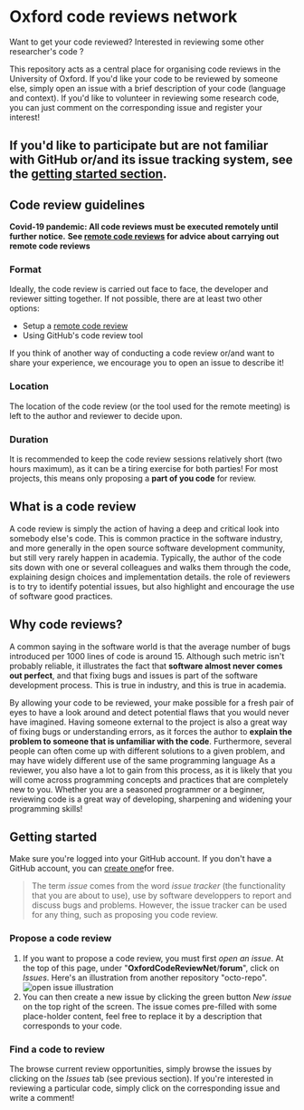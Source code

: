 # Oxford code reviews network
Want to get  your code reviewed?
Interested in reviewing some other researcher's code ?

This repository acts as a central place for organising code reviews in the University of Oxford.
If you'd like your code to be reviewed by someone else, simply open an issue with a brief description of your code (language and context).
If you'd like to volunteer in reviewing some research code, you can just comment on the corresponding issue and register your interest!

If you'd like to participate but are not familiar with GitHub or/and its issue tracking system, see the [getting started section](#gettingstarted).
- 
## Code review guidelines

**Covid-19 pandemic: All code reviews must be executed remotely until further notice.**
**See [remote code reviews](remote.md) for advice about carrying out remote code reviews**

### Format
Ideally, the code review is carried out face to face, the developer and reviewer sitting together.
If not possible, there are at least two other options:
- Setup a [remote code review]()
- Using GitHub's code review tool

If you think of another way of conducting a code review or/and want to share your experience, we encourage you to open an issue to describe it!

### Location
The location of the code review (or the tool used for the remote meeting) is left to the author and reviewer to decide upon.

### Duration
It is recommended to keep the code review sessions relatively short (two hours maximum), as it can be a tiring exercise for both parties!
For most projects, this means only proposing a **part of you code** for review.



## What is a code review
A code review is simply the action of having a deep and critical look into somebody else's code.
This is common practice in the software industry, and more generally in the open source software development community, but still very
rarely happen in academia.
Typically, the author of the code sits down with one or several colleagues and walks them through the code, explaining design choices and implementation details.
the role of reviewers is to try to identify potential issues, but also highlight and encourage the use of software good practices.

## Why code reviews?

A common saying in the software world is that the average number of bugs introduced per 1000 lines of code is around 15.
Although such metric isn't probably reliable, it illustrates the fact that **software almost never comes out perfect**, and that fixing bugs and issues is part of the software development process.
This is true in industry, and this is true in academia.

By allowing your code to be reviewed, your make possible for a fresh pair of eyes to have a look around and detect potential flaws that you would never have imagined.
Having someone external to the project is also a great way of fixing bugs or understanding errors, as it forces the author to **explain the problem to someone that is unfamiliar with the code**.
Furthermore, several people can often come up with different solutions to a given problem, and may have widely different use of the same programming language
As a reviewer, you also have a lot to gain from this process, as it is likely that you will come across programming concepts and practices that are completely new to you.
Whether you are a seasoned programmer or a beginner, reviewing code is a great way of developing, sharpening and widening your programming skills!

## <a name="gettingstarted"></a> Getting started
Make sure you're logged into your GitHub account. If you don't have a GitHub account, you can [create one](https://github.com/join?source=login)for free.
> The term _issue_ comes from the word _issue tracker_ (the functionality that you are about to use), use by software developpers to report and discuss bugs and problems. However, the issue tracker can be used for any thing, such as 
> proposing you code review.

### Propose a code review
1. If you want to propose a code review, you must first _open an issue_.
At the top of this page, under "**OxfordCodeReviewNet**/**forum**", click on _Issues_.
Here's an illustration from another repository "octo-repo".
![open issue illustration](https://help.github.com/assets/images/help/repository/repo-tabs-issues.png "Logo Title Text 1")
2. You can then create a new issue by clicking the green button _New issue_ on the top right of the screen.
The issue comes pre-filled with some place-holder content, feel free to replace it by a description that corresponds to your code.

### Find a code to review
The browse current review opportunities, simply browse the issues by clicking on the _Issues_ tab (see previous section).
If you're interested in reviewing a particular code, simply click on the corresponding issue and write a comment!
